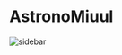 # AstronoMiuul

![sidebar](https://github.com/KuleGizem/astronomiuul/assets/156896199/b0acfb1f-7814-4461-90fa-b486ed039ea7)
